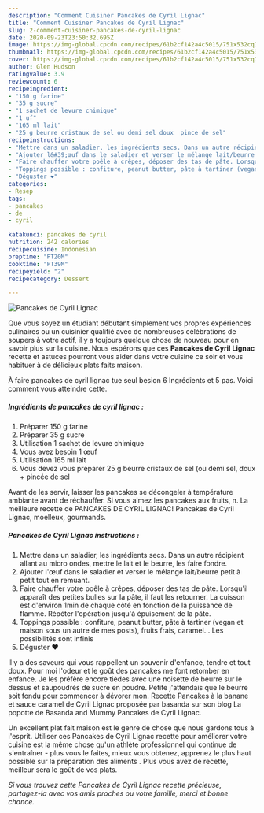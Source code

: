 ```yaml
---
description: "Comment Cuisiner Pancakes de Cyril Lignac"
title: "Comment Cuisiner Pancakes de Cyril Lignac"
slug: 2-comment-cuisiner-pancakes-de-cyril-lignac
date: 2020-09-23T23:50:32.695Z
image: https://img-global.cpcdn.com/recipes/61b2cf142a4c5015/751x532cq70/pancakes-de-cyril-lignac-photo-principale-de-la-recette.jpg
thumbnail: https://img-global.cpcdn.com/recipes/61b2cf142a4c5015/751x532cq70/pancakes-de-cyril-lignac-photo-principale-de-la-recette.jpg
cover: https://img-global.cpcdn.com/recipes/61b2cf142a4c5015/751x532cq70/pancakes-de-cyril-lignac-photo-principale-de-la-recette.jpg
author: Glen Hudson
ratingvalue: 3.9
reviewcount: 6
recipeingredient:
- "150 g farine"
- "35 g sucre"
- "1 sachet de levure chimique"
- "1 uf"
- "165 ml lait"
- "25 g beurre cristaux de sel ou demi sel doux  pince de sel"
recipeinstructions:
- "Mettre dans un saladier, les ingrédients secs. Dans un autre récipient allant au micro ondes, mettre le lait et le beurre, les faire fondre."
- "Ajouter l&#39;œuf dans le saladier et verser le mélange lait/beurre petit à petit tout en remuant."
- "Faire chauffer votre poêle à crêpes, déposer des tas de pâte. Lorsqu&#39;il apparaît des petites bulles sur la pâte, il faut les retourner. La cuisson est d&#39;environ 1min de chaque côté en fonction de la puissance de flamme. Répéter l&#39;opération jusqu&#39;à épuisement de la pâte."
- "Toppings possible : confiture, peanut butter, pâte à tartiner (vegan et maison sous un autre de mes posts), fruits frais, caramel... Les possibilités sont infinis"
- "Déguster ❤️"
categories:
- Resep
tags:
- pancakes
- de
- cyril

katakunci: pancakes de cyril 
nutrition: 242 calories
recipecuisine: Indonesian
preptime: "PT20M"
cooktime: "PT39M"
recipeyield: "2"
recipecategory: Dessert

---
```



![Pancakes de Cyril Lignac](https://img-global.cpcdn.com/recipes/61b2cf142a4c5015/751x532cq70/pancakes-de-cyril-lignac-photo-principale-de-la-recette.jpg)

Que vous soyez un étudiant débutant simplement vos propres expériences culinaires ou un cuisinier qualifié avec de nombreuses célébrations de soupers à votre actif, il y a toujours quelque chose de nouveau pour en savoir plus sur la cuisine. Nous espérons que ces <strong> Pancakes de Cyril Lignac </strong> recette et astuces pourront vous aider dans votre cuisine ce soir et vous habituer à de délicieux plats faits maison.

<!--inarticleads1-->

À faire pancakes de cyril lignac tue seul besion 6 Ingrédients et 5 pas. Voici comment vous atteindre cette.

##### Ingrédients de pancakes de cyril lignac :

1. Préparer 150 g farine
1. Préparer 35 g sucre
1. Utilisation 1 sachet de levure chimique
1. Vous avez besoin 1 œuf
1. Utilisation 165 ml lait
1. Vous devez vous préparer 25 g beurre cristaux de sel (ou demi sel, doux + pincée de sel


Avant de les servir, laisser les pancakes se décongeler à température ambiante avant de réchauffer. Si vous aimez les pancakes aux fruits, n. La meilleure recette de PANCAKES DE CYRIL LIGNAC! Pancakes de Cyril Lignac, moelleux, gourmands. 

<!--inarticleads2-->

##### Pancakes de Cyril Lignac instructions :

1. Mettre dans un saladier, les ingrédients secs. Dans un autre récipient allant au micro ondes, mettre le lait et le beurre, les faire fondre.
1. Ajouter l&#39;œuf dans le saladier et verser le mélange lait/beurre petit à petit tout en remuant.
1. Faire chauffer votre poêle à crêpes, déposer des tas de pâte. Lorsqu&#39;il apparaît des petites bulles sur la pâte, il faut les retourner. La cuisson est d&#39;environ 1min de chaque côté en fonction de la puissance de flamme. Répéter l&#39;opération jusqu&#39;à épuisement de la pâte.
1. Toppings possible : confiture, peanut butter, pâte à tartiner (vegan et maison sous un autre de mes posts), fruits frais, caramel... Les possibilités sont infinis
1. Déguster ❤️


Il y a des saveurs qui vous rappellent un souvenir d&#39;enfance, tendre et tout doux. Pour moi l&#39;odeur et le goût des pancakes me font retomber en enfance. Je les préfère encore tièdes avec une noisette de beurre sur le dessus et saupoudrés de sucre en poudre. Petite j&#39;attendais que le beurre soit fondu pour commencer à dévorer mon. Recette Pancakes à la banane et sauce caramel de Cyril Lignac proposée par basanda sur son blog La popotte de Basanda and Mummy Pancakes de Cyril Lignac. 

<!--inarticleads1-->

<p>
Un excellent plat fait maison est le genre de chose que nous gardons tous à l'esprit. Utiliser ces Pancakes de Cyril Lignac recette pour améliorer votre cuisine est la même chose qu'un athlète professionnel qui continue de s'entraîner - plus vous le faites, mieux vous obtenez, apprenez le plus haut possible sur la préparation des aliments . Plus vous avez de recette, meilleur sera le goût de vos plats.
</p>

<p>
<i>Si vous trouvez cette Pancakes de Cyril Lignac recette précieuse, partagez-la avec vos amis proches ou votre famille, merci et bonne chance.</i>
</p>
